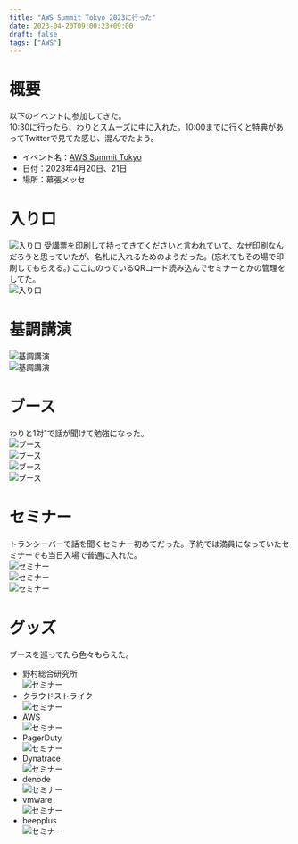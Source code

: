 ```yaml
---
title: "AWS Summit Tokyo 2023に行った"
date: 2023-04-20T09:00:23+09:00
draft: false
tags: ["AWS"] 
---
```

<!--more-->
# 概要
以下のイベントに参加してきた。  
10:30に行ったら、わりとスムーズに中に入れた。10:00までに行くと特典があってTwitterで見てた感じ、混んでたよう。
- イベント名：[AWS Summit Tokyo](https://aws.amazon.com/jp/summits/tokyo/)
- 日付：2023年4月20日、21日
- 場所：幕張メッセ

# 入り口
![入り口](.././0-入り口.jpeg)
受講票を印刷して持ってきてくださいと言われていて、なぜ印刷なんだろうと思っていたが、名札に入れるためのようだった。(忘れてもその場で印刷してもらえる。)
ここにのっているQRコード読み込んでセミナーとかの管理をしてた。  
![入り口](.././1-入り口.jpeg)
# 基調講演
![基調講演](.././2-基調講演.jpeg)  
![基調講演](.././3-基調講演.jpeg)
# ブース
わりと1対1で話が聞けて勉強になった。  
![ブース](.././4-ブース.jpeg)  
![ブース](.././5-ブース.jpeg)  
![ブース](.././6-ブース.jpeg)  
![ブース](.././7-ブース.jpeg)
# セミナー
トランシーバーで話を聞くセミナー初めてだった。予約では満員になっていたセミナーでも当日入場で普通に入れた。  
![セミナー](.././8-セミナー.jpeg)  
![セミナー](.././9-セミナー.jpeg)  
![セミナー](.././10-セミナー.jpeg)
# グッズ
ブースを巡ってたら色々もらえた。
- 野村総合研究所  
![セミナー](.././11-グッズ.jpeg)
- クラウドストライク  
![セミナー](.././12-グッズ.jpeg)
- AWS  
![セミナー](.././13-グッズ.jpeg)
- PagerDuty  
![セミナー](.././14-グッズ.jpeg)
- Dynatrace  
![セミナー](.././15-グッズ.jpeg)
- denode  
![セミナー](.././16-グッズ.jpeg)
- vmware  
![セミナー](.././17-グッズ.jpeg)
- beepplus  
![セミナー](.././18-グッズ.jpeg)

